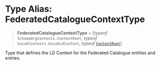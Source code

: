 # Type Alias: FederatedCatalogueContextType

> **FederatedCatalogueContextType** = \[*typeof* `SchemaOrgContexts.ContextRoot`, *typeof* `GaiaXContexts.GaiaXLdContext`, *typeof* [`ContextRoot`](../variables/FederatedCatalogueContexts.md#contextroot)\]

Type that defines the LD Context for the Federated Catalogue entities and entries.
